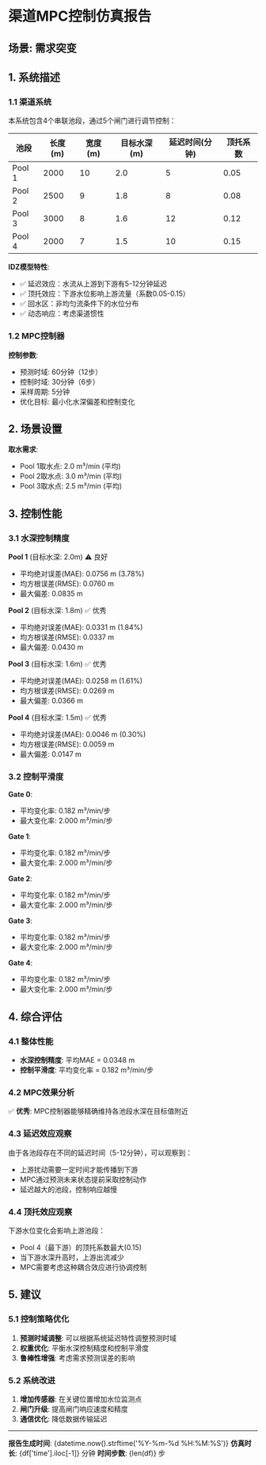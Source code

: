 # 渠道MPC控制仿真报告

## 场景: 需求突变

## 1. 系统描述

### 1.1 渠道系统

本系统包含4个串联池段，通过5个闸门进行调节控制：

| 池段 | 长度(m) | 宽度(m) | 目标水深(m) | 延迟时间(分钟) | 顶托系数 |
|------|---------|---------|------------|--------------|---------|
| Pool 1 | 2000 | 10 | 2.0 | 5 | 0.05 |
| Pool 2 | 2500 | 9 | 1.8 | 8 | 0.08 |
| Pool 3 | 3000 | 8 | 1.6 | 12 | 0.12 |
| Pool 4 | 2000 | 7 | 1.5 | 10 | 0.15 |

**IDZ模型特性**:
- ✅ 延迟效应：水流从上游到下游有5-12分钟延迟
- ✅ 顶托效应：下游水位影响上游流量（系数0.05-0.15）
- ✅ 回水区：非均匀流条件下的水位分布
- ✅ 动态响应：考虑渠道惯性

### 1.2 MPC控制器

**控制参数**:
- 预测时域: 60分钟（12步）
- 控制时域: 30分钟（6步）
- 采样周期: 5分钟
- 优化目标: 最小化水深偏差和控制变化

## 2. 场景设置


**取水需求**:
- Pool 1取水点: 2.0 m³/min (平均)
- Pool 2取水点: 3.0 m³/min (平均)
- Pool 3取水点: 2.5 m³/min (平均)


## 3. 控制性能

### 3.1 水深控制精度


**Pool 1** (目标水深: 2.0m) ⚠️ 良好
- 平均绝对误差(MAE): 0.0756 m (3.78%)
- 均方根误差(RMSE): 0.0760 m
- 最大偏差: 0.0835 m


**Pool 2** (目标水深: 1.8m) ✅ 优秀
- 平均绝对误差(MAE): 0.0331 m (1.84%)
- 均方根误差(RMSE): 0.0337 m
- 最大偏差: 0.0430 m


**Pool 3** (目标水深: 1.6m) ✅ 优秀
- 平均绝对误差(MAE): 0.0258 m (1.61%)
- 均方根误差(RMSE): 0.0269 m
- 最大偏差: 0.0366 m


**Pool 4** (目标水深: 1.5m) ✅ 优秀
- 平均绝对误差(MAE): 0.0046 m (0.30%)
- 均方根误差(RMSE): 0.0059 m
- 最大偏差: 0.0147 m


### 3.2 控制平滑度


**Gate 0**:
- 平均变化率: 0.182 m³/min/步
- 最大变化率: 2.000 m³/min/步


**Gate 1**:
- 平均变化率: 0.182 m³/min/步
- 最大变化率: 2.000 m³/min/步


**Gate 2**:
- 平均变化率: 0.182 m³/min/步
- 最大变化率: 2.000 m³/min/步


**Gate 3**:
- 平均变化率: 0.182 m³/min/步
- 最大变化率: 2.000 m³/min/步


**Gate 4**:
- 平均变化率: 0.182 m³/min/步
- 最大变化率: 2.000 m³/min/步



## 4. 综合评估

### 4.1 整体性能

- **水深控制精度**: 平均MAE = 0.0348 m
- **控制平滑度**: 平均变化率 = 0.182 m³/min/步

### 4.2 MPC效果分析

✅ **优秀**: MPC控制器能够精确维持各池段水深在目标值附近


### 4.3 延迟效应观察

由于各池段存在不同的延迟时间（5-12分钟），可以观察到：
- 上游扰动需要一定时间才能传播到下游
- MPC通过预测未来状态提前采取控制动作
- 延迟越大的池段，控制响应越慢

### 4.4 顶托效应观察

下游水位变化会影响上游池段：
- Pool 4（最下游）的顶托系数最大(0.15)
- 当下游水深升高时，上游出流减少
- MPC需要考虑这种耦合效应进行协调控制

## 5. 建议

### 5.1 控制策略优化

1. **预测时域调整**: 可以根据系统延迟特性调整预测时域
2. **权重优化**: 平衡水深控制精度和控制平滑度
3. **鲁棒性增强**: 考虑需求预测误差的影响

### 5.2 系统改进

1. **增加传感器**: 在关键位置增加水位监测点
2. **闸门升级**: 提高闸门响应速度和精度
3. **通信优化**: 降低数据传输延迟

---

**报告生成时间**: {datetime.now().strftime('%Y-%m-%d %H:%M:%S')}
**仿真时长**: {df['time'].iloc[-1]} 分钟
**时间步数**: {len(df)} 步
